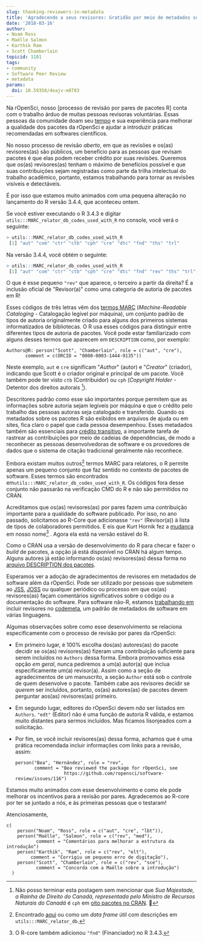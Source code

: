 ```yaml
---
slug: thanking-reviewers-in-metadata
title: 'Agradecendo a seus revisores: Gratidão por meio de metadados semânticos'
date: '2018-03-16'
author:
- Noam Ross
- Maëlle Salmon
- Karthik Ram
- Scott Chamberlain
topicid: 1101
tags:
- community
- Software Peer Review
- metadata
params:
  doi: 10.59350/4eajv-m8783
---
```


Na rOpenSci, nosso [processo de revisão por pares de pacotes R] conta com o trabalho árduo de muitas pessoas revisoras voluntárias.  Essas pessoas da comunidade doam seu [tempo] e sua experiência para melhorar a qualidade dos pacotes da rOpenSci e ajudar a introduzir práticas recomendadas em softwares científicos.

No nosso processo de revisão *aberto*, em que as revisões e os(as) revisores(as) são públicos, um benefício para as pessoas que revisam pacotes é que elas podem receber crédito por suas revisões.  Queremos que os(as) revisores(as) tenham o máximo de benefícios possível e que suas contribuições sejam registradas como parte da trilha intelectual do trabalho acadêmico, portanto, estamos trabalhando para tornar as revisões visíveis e detectáveis.

É por isso que estamos muito animados com uma pequena alteração no lançamento do R versão 3.4.4, que aconteceu ontem.

Se você estiver executando o R 3.4.3 e digitar `utils:::MARC_relator_db_codes_used_with_R` no console, você verá o seguinte:

```r
> utils:::MARC_relator_db_codes_used_with_R
 [1] "aut" "com" "ctr" "ctb" "cph" "cre" "dtc" "fnd" "ths" "trl"
```

Na versão 3.4.4, você obtém o seguinte:

```r
> utils:::MARC_relator_db_codes_used_with_R
 [1] "aut" "com" "ctr" "ctb" "cph" "cre" "dtc" "fnd" "rev" "ths" "trl"
```

O que é esse pequeno `"rev"` que aparece, o terceiro a partir da direita? É a inclusão oficial de "Revisor(a)" como uma categoria de autoria de pacotes em R!

Esses códigos de três letras vêm dos [termos MARC] (*Machine-Readable Cataloging* - Catalogação legível por máquina), um conjunto padrão de tipos de autoria originalmente criado para alguns dos primeiros sistemas informatizados de bibliotecas. O R usa esses códigos para distinguir entre diferentes tipos de autoria de pacotes. Você pode estar familiarizado com alguns desses termos que aparecem em `DESCRIPTION` como, por exemplo:

```
Authors@R: person("Scott", "Chamberlain", role = c("aut", "cre"), 
       comment = c(ORCID = "0000-0003-1444-9135"))
```

Neste exemplo, `aut` e `cre` significam "*Author*" (autor) e "*Creator*" (criador), indicando que Scott é o criador original e principal de um pacote.  Você também pode ter visto `ctb` (Contribuidor) ou `cph` (*Copyright Holder* - Detentor dos direitos autorais [^1]).

[^1]: Não posso terminar esta postagem sem mencionar que *Sua Majestade, a Rainha de Direito do Canadá, representada pelo Ministro de Recursos Naturais do Canadá* é `cph` em [oito pacotes no CRAN](https://github.com/search?utf8=%E2%9C%93&q=org%3Acran+Her+Majesty+the+Queen+in+Right+of+Canada%2C+as+represented+by+the+Minister+of+Natural+Resources+Canada+filename%3ADESCRIPTION&type=Code). 👑

Descritores padrão como esse são importantes porque permitem que as informações sobre autoria sejam legíveis por máquina e que o crédito pelo trabalho das pessoas autoras seja catalogado e transferido. Quando os metadados sobre os pacotes R são exibidos em arquivos de ajuda ou em sites, fica claro o papel que cada pessoa desempenhou. Esses metadados também são essenciais para [crédito transitivo], a importante tarefa de rastrear as contribuições por meio de cadeias de dependências, de modo a reconhecer as pessoas desenvolvedoras de software e os provedores de dados que o sistema de citação tradicional geralmente não reconhece.

Embora existam muitos outros[^2] termos MARC para relatores, o R permite apenas um pequeno conjunto que faz sentido no contexto de pacotes de software. Esses termos são encontrados em`utils:::MARC_relator_db_codes_used_with_R`. Os códigos fora desse conjunto não passarão na verificação CMD do R e não são permitidos no CRAN.

[^2]: Encontrado [aqui](https://www.loc.gov/marc/relators/relaterm.html) ou como um *data frame* útil com descrições em `utils:::MARC_relator_db`.

Acreditamos que os(as) revisores(as) por pares fazem uma contribuição importante para a qualidade do software publicado. Por isso, no ano passado, solicitamos ao R-Core que adicionasse `"rev"` (Revisor(a)) à lista de tipos de colaboradores permitidos. E eis que Kurt Hornik fez a [mudança] em nosso nome[^3] . Agora ela está na versão estável do R.

[^3]: O R-core também adicionou `"fnd"` (Financiador) no R 3.4.3.

Como o CRAN usa a versão de desenvolvimento do R para checar e fazer o *build* de pacotes, a opção já está disponível no CRAN há algum tempo. Alguns autores já estão informando os(as) revisores(as) dessa forma no [arquivo DESCRIPTION dos pacotes].

Esperamos ver a adoção de agradecimentos de revisores em metadados de software além da rOpenSci. Pode ser utilizado por pessoas que submetem ao [JSS], [JOSS] ou qualquer periódico ou processo em que os(as) revisores(as) façam comentários significativos sobre o código ou a documentação do software.  Para software não-R, estamos [trabalhando em] incluir revisores no [codemeta], um padrão de metadados de software em várias linguagens.

Algumas observações sobre como esse desenvolvimento se relaciona especificamente com o processo de revisão por pares da rOpenSci:

- Em primeiro lugar, é 100% escolha dos(as) autores(as) do pacote decidir se os(as) revisores(as) fizeram uma contribuição suficiente para serem incluídos no `Authors` dessa forma.  Embora promovamos essa opção *em geral*, nunca pediremos a um(a) autor(a) que inclua especificamente um(a) revisor(a).  Assim como a seção de agradecimentos de um manuscrito, a seção `Author` está sob o controle de quem desenvolve o pacote. Também cabe aos revisores decidir se *querem* ser incluídos, portanto, os(as) autores(as) de pacotes devem perguntar aos(as) revisores(as) primeiro.

- Em segundo lugar, editores do rOpenSci devem *não* ser listados em `Authors`. `"edt"` (Editor) não é uma função de autoria R válida, e estamos muito distantes para sermos incluídos.  Mas ficamos lisonjeados com a solicitação.

- Por fim, se você incluir revisores(as) dessa forma, achamos que é uma prática recomendada incluir informações com links para a revisão, assim:
  
  ```
  person("Bea", "Hernández", role = "rev",
         comment = "Bea reviewed the package for rOpenSci, see 
                    https://github.com/ropensci/software-review/issues/116")
  ```

Estamos muito animados com esse desenvolvimento e como ele pode melhorar os incentivos para a revisão por pares. Agradecemos ao R-core por ter se juntado a nós, e às primeiras pessoas que o testaram!

Atenciosamente,

```
c(
    person("Noam", "Ross", role = c("aut", "cre", "lbt")),
    person("Maëlle", "Salmon", role = c("rev", "med"),
           comment = "Comentários para melhorar a estrutura da introdução")
    person("Karthik", "Ram", role = c("rev", "elt"),
         comment = "Corrigiu um pequeno erro de digitação"),
    person("Scott", "Chamberlain", role = c("rev", "sce"),
           comment = "Concorda com a Maëlle sobre a introdução")
  )
```

[Processo de revisão por pares do pacote R]: /blog/2017/09/01/nf-softwarereview/
[tempo]: /blog/2016/03/28/software-review/#review-takes-a-lot-of-time
[termos MARC]: https://en.wikipedia.org/wiki/MARC_standards
[crédito transitivo]: https://openresearchsoftware.metajnl.com/articles/10.5334/jors.be/
[mudança]: https://github.com/wch/r-source/blame/cb9b0506cced030613e06fb92799a1d1807bc257/src/library/utils/R/sysdata.R#L37
[arquivo DESCRIPTION dos pacotes]: https://github.com/search?utf8=%E2%9C%93&q=user%3Acran+filename%3ADESCRIPTION+person+role+rev+ropensci&type=Code
[JSS]: https://www.jstatsoft.org/
[JOSS]: https://joss.theoj.org/
[trabalhando em]: https://github.com/codemeta/codemeta/issues/177
[codemeta]: https://codemeta.github.io/
